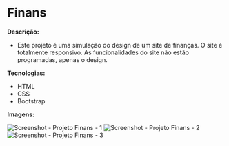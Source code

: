 # Finans

**Descrição:**
 - Este projeto é uma simulação do design de um site de finanças. O site é totalmente responsivo. As funcionalidades do site não estão programadas, apenas o design. 
 
 **Tecnologias:**
 - HTML
 - CSS
 - Bootstrap
 
 **Imagens:**
 
![Screenshot - Projeto Finans - 1](https://user-images.githubusercontent.com/99328738/199133844-69851700-fb8f-48e4-b8b1-458ebb7d697e.PNG)
![Screenshot - Projeto Finans - 2](https://user-images.githubusercontent.com/99328738/199133851-b8f0b015-9c8d-4254-bd86-1eb91664d80a.PNG)
![Screenshot - Projeto Finans - 3](https://user-images.githubusercontent.com/99328738/199133854-f10876d1-52b5-4059-96b4-0ad1a79c911e.PNG)
